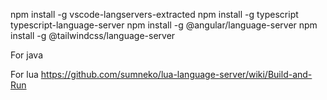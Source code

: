 npm install -g vscode-langservers-extracted
npm install -g typescript typescript-language-server
npm install -g @angular/language-server
npm install -g @tailwindcss/language-server

For java

For lua
https://github.com/sumneko/lua-language-server/wiki/Build-and-Run
